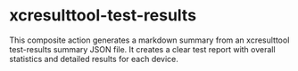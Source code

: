 # xcresulttool-test-results
This composite action generates a markdown summary from an xcresulttool test-results summary JSON file.   It creates a clear test report with overall statistics and detailed results for each device.
